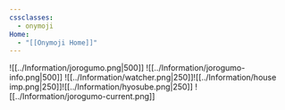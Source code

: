 ```yaml
---
cssclasses:
  - onymoji
Home:
  - "[[Onymoji Home]]"
---
```

![[../Information/jorogumo.png|500]]
![[../Information/jorogumo-info.png|500]]
![[../Information/watcher.png|250]]![[../Information/house imp.png|250]]![[../Information/hyosube.png|250]]
![[../Information/jorogumo-current.png]]